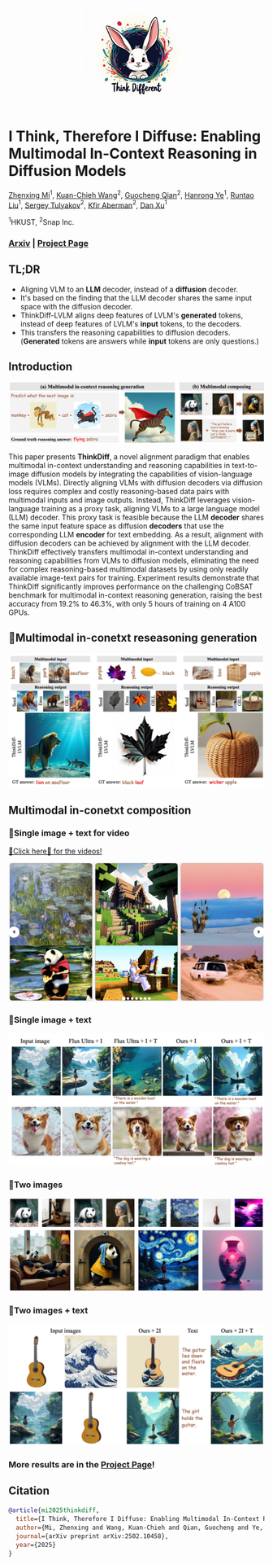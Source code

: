 <p align="center">
  <img src="media/flux_thinkdiff_4_0.png" alt="log" width="196" />
</p>

# I Think, Therefore I Diffuse: Enabling Multimodal In-Context Reasoning in Diffusion Models

[Zhenxing Mi](https://mizhenxing.github.io)$^1$, [Kuan-Chieh Wang](https://wangkua1.github.io)$^2$, [Guocheng Qian](https://guochengqian.github.io)$^2$, [Hanrong Ye](https://sites.google.com/site/yhrspace)$^1$, [Runtao Liu](https://github.com/rt219)$^1$, [Sergey Tulyakov](https://stulyakov.com)$^2$, [Kfir Aberman](https://kfiraberman.github.io)$^2$, [Dan Xu](https://www.danxurgb.net)$^1$


$^1\text{HKUST}$, $^2\text{Snap Inc.}$

### [Arxiv](https://arxiv.org/abs/2502.10458) | [Project Page](https://mizhenxing.github.io/ThinkDiff)


## TL;DR

* Aligning VLM to an **LLM** decoder, instead of a **diffusion** decoder.
* It's based on the finding that the LLM decoder shares the same input space with the diffusion decoder.
* ThinkDiff-LVLM aligns deep features of LVLM's **generated** tokens, instead of deep features of LVLM's **input** tokens, to the decoders.
* This transfers the reasoning capabilities to diffusion decoders. (**Generated** tokens are answers while **input** tokens are only questions.)

## Introduction


![](media/teaser_arxiv.jpg)

This paper presents **ThinkDiff**, a novel alignment paradigm that enables multimodal in-context understanding and reasoning capabilities in text-to-image diffusion models by integrating the capabilities of vision-language models (VLMs). Directly aligning VLMs with diffusion decoders via diffusion loss requires complex and costly reasoning-based data pairs with multimodal inputs and image outputs. Instead, ThinkDiff leverages vision-language training as a proxy task, aligning VLMs to a large language model (LLM) decoder. This proxy task is feasible because the LLM **decoder** shares the same input feature space as diffusion **decoders** that use the corresponding LLM **encoder** for text embedding. As a result, alignment with diffusion decoders can be achieved by alignment with the LLM decoder. ThinkDiff effectively transfers multimodal in-context understanding and reasoning capabilities from VLMs to diffusion models, eliminating the need for complex reasoning-based multimodal datasets by using only readily available image-text pairs for training. Experiment results demonstrate that ThinkDiff significantly improves performance on the challenging CoBSAT benchmark for multimodal in-context reasoning generation, raising the best accuracy from 19.2% to 46.3%, with only 5 hours of training on 4 A100 GPUs. 

## 🌟Multimodal in-conetxt reseasoning generation

![](media/appendix_reasoning_shot2_compare.jpg)


## Multimodal in-conetxt composition

### 🌟Single image + text for video

[🌟Click here🌟 for the videos!](https://mizhenxing.github.io/ThinkDiff/#for_video)

![](media/video_shot.jpg)

### 🌟Single image + text

![](media/appendix_multimodal_vision_website.jpg)

### 🌟Two images

![](media/appendix_multimodal_vision_only_2I_4_github.jpg)

### 🌟Two images + text

![](media/multimodal_vision_2I_arxiv.jpg)


### More results are in the [Project Page](https://mizhenxing.github.io/ThinkDiff)!

## Citation

```bibtex
@article{mi2025thinkdiff,
  title={I Think, Therefore I Diffuse: Enabling Multimodal In-Context Reasoning in Diffusion Models},
  author={Mi, Zhenxing and Wang, Kuan-Chieh and Qian, Guocheng and Ye, Hanrong and Liu, Runtao and Tulyakov, Sergey and Aberman, Kfir and Xu, Dan},
  journal={arXiv preprint arXiv:2502.10458},
  year={2025}
}
```
